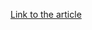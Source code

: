 [Link to the article](https://googleprojectzero.blogspot.com/2023/01/exploiting-null-dereferences-in-linux.html)

